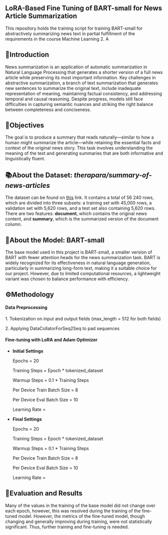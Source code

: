 <h2>LoRA-Based Fine Tuning of BART-small for News Article Summarization</h2>
<p>This repository holds the training script for training BART-small for abstractively summarizing news text in partial fulfillment of the requirements in the course Machine Learning 2. A</p>

<h2>📃Introduction</h2>
<p>News summarization is an application of automatic summarization in Natural Language Processing that generates a shorter version of a full news article while preserving its most important information. Key challenges in abstractive summarization, a branch of text summarization that generates new sentences to summarize the original text, include inadequate representation of meaning, maintaining factual consistency, and addressing temporal and causal reasoning. Despite progress, models still face difficulties in capturing semantic nuances and striking the right balance between completeness and conciseness.</p>

<h2>🎯Objectives</h2>
<p>The goal is to produce a summary that reads naturally—similar to how a human might summarize the article—while retaining the essential facts and context of the original news story. This task involves understanding the meaning of the text and generating summaries that are both informative and linguistically fluent.</p>

<h2>📚About the Dataset: <i>therapara/summary-of-news-articles</i></h2>
<p>The dataset can be found on <a href = '[therapara/summary-of-news-articles](https://huggingface.co/datasets/therapara/summary-of-news-articles)'>this</a> link. It contains a total of 56 240 rows, which are divided into three subsets: a training set with 45,000 rows, a validation set with 5,620 rows, and a test set also containing 5,620 rows. There are two features: <b>document</b>, which contains the original news content, and <b>summary</b>, which is the summarized version of the document column.</p>

<h2>🧠About the Model: BART-small</h2>
<p>The base model used in this project is BART-small, a smaller version of BART with fewer attention heads for the news summarization task. BART is widely recognized for its effectiveness in natural language generation, particularly in summarizing long-form text, making it a suitable choice for our project. However, due to limited computational resources, a lightweight variant was chosen to balance performance with efficiency. </p>

<h2>⚙️Methodology</h2>
<h4>Data Preprocessing</h4>
  <p>1. Tokenization on input and output fields (max_length = 512 for both fields)</p>
  <p>2. Applying DataCollatorForSeq2Seq to pad sequences</p>
<h4>Fine-tuning with LoRA and Adam Optimizer</h4>
  <ul>
    <li><b>Initial Settings</b></li>
      <p>Epochs = 20</p>
      <p>Training Steps = Epoch * tokenized_dataset</p>
      <p>Warmup Steps = 0.1 * Training Steps</p>
      <p>Per Device Train Batch Size = 8</p>
      <p>Per Device Eval Batch Size = 10</p>
      <p>Learning Rate = </p>
    <li><b>Final Settings</b></li>
      <p>Epochs = 20</p>
      <p>Training Steps = Epoch * tokenized_dataset</p>
      <p>Warmup Steps = 0.1 * Training Steps</p>
      <p>Per Device Train Batch Size = 8</p>
      <p>Per Device Eval Batch Size = 10</p>
      <p>Learning Rate = </p>
  </ul>

<h2>📝Evaluation and Results</h2>
<p>Many of the values in the training of the base model did not change over each epoch, however, this was resolved during the training of the fine-tuned model. However, the metrics of the fine-tuned model, though changing and generally improving during training, were not statistically significant. Thus, further training and fine-tuning is needed. </p>
